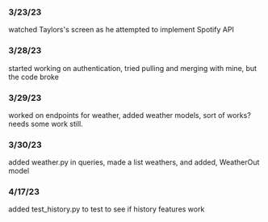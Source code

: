 ### 3/23/23

watched Taylors's screen as he attempted to implement Spotify API

### 3/28/23

started working on authentication, tried pulling and merging with mine, but the code broke

### 3/29/23

worked on endpoints for weather, added weather models, sort of works? needs some work still.

### 3/30/23

added weather.py in queries, made a list weathers, and added, WeatherOut model

### 4/17/23

added test_history.py to test to see if history features work
